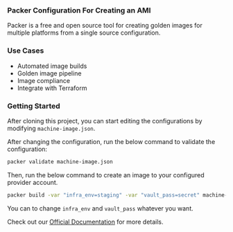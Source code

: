 ### Packer Configuration For Creating an AMI

Packer is a free and open source tool for creating golden images for multiple platforms from a single source configuration.

### Use Cases
- Automated image builds
- Golden image pipeline
- Image compliance
- Integrate with Terraform

### Getting Started
After cloning this project, you can start editing the configurations by modifying `machine-image.json`.

After changing the configuration, run the below command to validate the configuration:

```bash
packer validate machine-image.json
```

Then, run the below command to create an image to your configured provider account.

```bash
packer build -var "infra_env=staging" -var "vault_pass=secret" machine-image.json
```
You can to change `infra_env` and `vault_pass` whatever you want.

Check out our [Official Documentation](https://www.packer.io/) for more details.